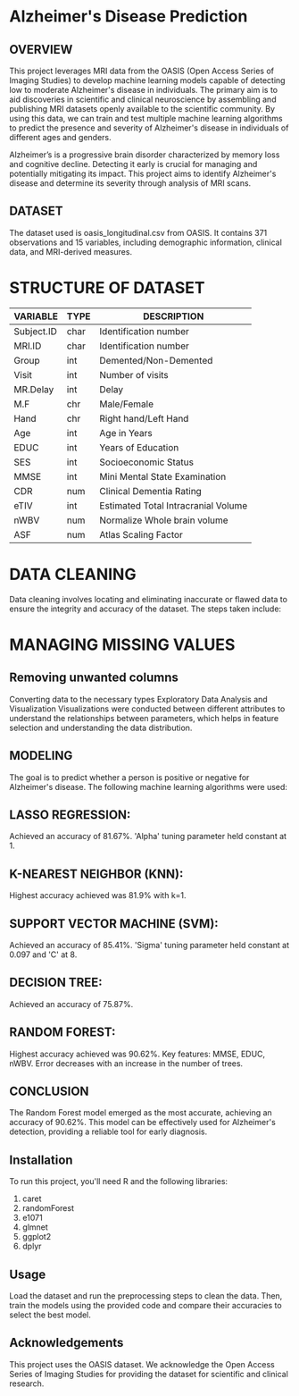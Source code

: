 # __Alzheimer's Disease Prediction__

## __OVERVIEW__  

This project leverages MRI data from the OASIS (Open Access Series of Imaging Studies) to develop machine learning models capable of detecting low to moderate Alzheimer's disease in individuals. The primary aim is to aid discoveries in scientific and clinical neuroscience by assembling and publishing MRI datasets openly available to the scientific community. By using this data, we can train and test multiple machine learning algorithms to predict the presence and severity of Alzheimer's disease in individuals of different ages and genders.

Alzheimer’s is a progressive brain disorder characterized by memory loss and cognitive decline. Detecting it early is crucial for managing and potentially mitigating its impact. This project aims to identify Alzheimer's disease and determine its severity through analysis of MRI scans.

## __DATASET__
The dataset used is oasis_longitudinal.csv from OASIS. It contains 371 observations and 15 variables, including demographic information, clinical data, and MRI-derived measures.

# __STRUCTURE OF DATASET__



| VARIABLE  | TYPE | DESCRIPTION                                      |
|-----------|------|--------------------------------------------------|
| Subject.ID| char | Identification number                             |
| MRI.ID    | char | Identification number                             |
| Group     | int  | Demented/Non-Demented                             |
| Visit     | int  | Number of visits                                  |
| MR.Delay  | int  | Delay                                             |
| M.F       | chr  | Male/Female                                       |
| Hand      | chr  | Right hand/Left Hand                              |
| Age       | int  | Age in Years                                      |
| EDUC      | int  | Years of Education                                |
| SES       | int  | Socioeconomic Status                              |
| MMSE      | int  | Mini Mental State Examination                     |
| CDR       | num  | Clinical Dementia Rating                          |
| eTIV      | int  | Estimated Total Intracranial Volume               |
| nWBV      | num  | Normalize Whole brain volume                      |
| ASF       | num  | Atlas Scaling Factor                              |


# __DATA CLEANING__
Data cleaning involves locating and eliminating inaccurate or flawed data to ensure the integrity and accuracy of the dataset. The steps taken include:

# __MANAGING MISSING VALUES__

## __Removing unwanted columns__
Converting data to the necessary types
Exploratory Data Analysis and Visualization
Visualizations were conducted between different attributes to understand the relationships between parameters, which helps in feature selection and understanding the data distribution.

## MODELING
The goal is to predict whether a person is positive or negative for Alzheimer's disease. The following machine learning algorithms were used:

## LASSO REGRESSION:
Achieved an accuracy of 81.67%.
'Alpha' tuning parameter held constant at 1.

 ## K-NEAREST NEIGHBOR (KNN):
 Highest accuracy achieved was 81.9% with k=1.

 ## SUPPORT VECTOR MACHINE (SVM):
 Achieved an accuracy of 85.41%.
'Sigma' tuning parameter held constant at 0.097 and 'C' at 8.

## DECISION TREE:
Achieved an accuracy of 75.87%.


## RANDOM FOREST:

Highest accuracy achieved was 90.62%.
Key features: MMSE, EDUC, nWBV.
Error decreases with an increase in the number of trees.

## CONCLUSION
The Random Forest model emerged as the most accurate, achieving an accuracy of 90.62%. This model can be effectively used for Alzheimer's detection, providing a reliable tool for early diagnosis.

## Installation
To run this project, you'll need R and the following libraries:

1. caret
2. randomForest
3. e1071
4. glmnet
5. ggplot2
6. dplyr

## Usage
Load the dataset and run the preprocessing steps to clean the data. Then, train the models using the provided code and compare their accuracies to select the best model.

## Acknowledgements
This project uses the OASIS dataset. We acknowledge the Open Access Series of Imaging Studies for providing the dataset for scientific and clinical research.



